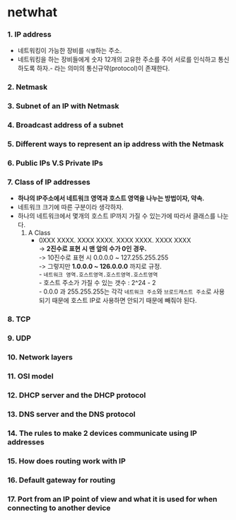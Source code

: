 # netwhat

### 1. IP address <br>
- 네트워킹이 가능한 장비를 `식별`하는 주소.
- 네트워킹을 하는 장비들에게 숫자 12개의 고유한 주소를 주어 서로를 인식하고 통신하도록 하자.- 라는 의미의 통신규약(protocol)이 존재한다.

### 2. Netmask

### 3. Subnet of an IP with Netmask

### 4. Broadcast address of a subnet

### 5. Different ways to represent an ip address with the Netmask

### 6. Public IPs V.S Private IPs

### 7. Class of IP addresses <br>
- **하나의 IP주소에서 네트워크 영역과 호스트 영역을 나누는 방법이자, 약속.**
- 네트워크 크기에 따른 구분이라 생각하자.
- 하나의 네트워크에서 몇개의 호스트 IP까지 가질 수 있는가에 따라서 클래스를 나눈다.
	1. A Class
		- 0XXX XXXX. XXXX XXXX. XXXX XXXX. XXXX XXXX <br>
			-> **2진수로 표현 시 맨 앞의 수가 0인 경우.** <br>
			-> 10진수로 표현 시 0.0.0.0 ~ 127.255.255.255 <br>
			-> 그렇지만 **1.0.0.0 ~ 126.0.0.0** 까지로 규정. <br>
					- `네트워크 영역.호스트영역.호스트영역.호스트영역` <br>
					- 호스트 주소가 가질 수 있는 갯수 : 2^24 - 2 <br>
					- 0.0.0 과 255.255.255는 각각 `네트워크 주소`와 `브로드캐스트 주소`로 사용되기 때문에 호스트 IP로 사용하면 안되기 때문에 빼줘야 된다.


### 8. TCP

### 9. UDP

### 10. Network layers

### 11. OSI model

### 12. DHCP server and the DHCP protocol

### 13. DNS server and the DNS protocol

### 14. The rules to make 2 devices communicate using IP addresses

### 15. How does routing work with IP

### 16. Default gateway for routing

### 17. Port from an IP point of view and what it is used for when connecting to another device

